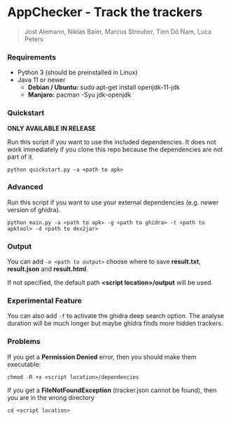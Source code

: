 # AppChecker - Track the trackers

> Jost Alemann, Niklas Baier, Marcus Streuber, Tien Dô Nam, Luca Peters

### Requirements

- Python 3 (should be preinstalled in Linux)
- Java 11 or newer
    - **Debian / Ubuntu:** sudo apt-get install openjdk-11-jdk
    - **Manjaro:** pacman -Syu jdk-openjdk

### Quickstart

**ONLY AVAILABLE IN RELEASE**

Run this script if you want to use the included dependencies.
It does not work immediately if you clone this repo because the dependencies are not part of it.

`python quickstart.py -a <path to apk>`

### Advanced

Run this script if you want to use your external dependencies (e.g. newer version of ghidra).

`python main.py -a <path to apk> -g <path to ghidra> -t <path to apktool> -d <path to dex2jar>`

### Output

You can add `-o <path to output>` choose where to save **result.txt**, **result.json** and **result.html**.

If not specified, the default path **&lt;script location>/output** will be used.

### Experimental Feature

You can also add `-f` to activate the ghidra deep search option.
The analyse duration will be much longer but maybe ghidra finds more hidden trackers.

### Problems

If you get a **Permission Denied** error, then you should make them executable:

`chmod -R +x <script location>/dependencies`

If you get a **FileNotFoundException** (tracker.json cannot be found), then you are in the wrong directory

`cd <script location>`